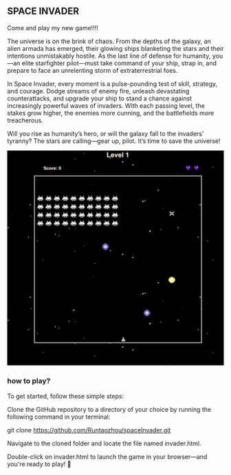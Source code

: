 ## SPACE INVADER 

Come and play my new game!!!! 

The universe is on the brink of chaos. From the depths of the galaxy, an alien armada has emerged, their glowing ships blanketing the stars and their intentions unmistakably hostile. As the last line of defense for humanity, you—an elite starfighter pilot—must take command of your ship, strap in, and prepare to face an unrelenting storm of extraterrestrial foes.

In Space Invader, every moment is a pulse-pounding test of skill, strategy, and courage. Dodge streams of enemy fire, unleash devastating counterattacks, and upgrade your ship to stand a chance against increasingly powerful waves of invaders. With each passing level, the stakes grow higher, the enemies more cunning, and the battlefields more treacherous.

Will you rise as humanity’s hero, or will the galaxy fall to the invaders’ tyranny? The stars are calling—gear up, pilot. It’s time to save the universe!

![alt text](https://github.com/Runtaozhou/spaceInvader/blob/main/battle_image.png)

### how to play? 

To get started, follow these simple steps:

Clone the GitHub repository to a directory of your choice by running the following command in your terminal:

git clone https://github.com/Runtaozhou/spaceInvader.git

Navigate to the cloned folder and locate the file named invader.html.

Double-click on invader.html to launch the game in your browser—and you're ready to play! 🚀

